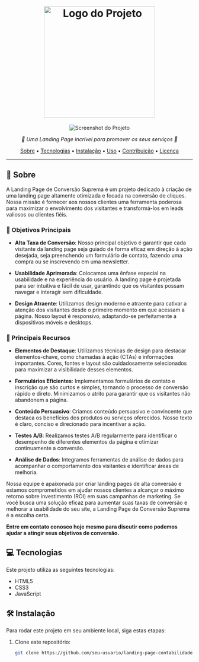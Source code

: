 <h1 align="center">
  <img src="https://sua-url-de-imagem.com/imagem-logo.png" alt="Logo do Projeto" width="300">
</h1>

<p align="center">
  <img src="https://sua-url-de-imagem.com/exemplo-de-screenshot.png" alt="Screenshot do Projeto">
</p>

<p align="center">
  <em>🚀 Uma Landing Page incrível para promover os seus serviços 🚀</em>
</p>

<p align="center">
  <a href="#sobre">Sobre</a> •
  <a href="#tecnologias">Tecnologias</a> •
  <a href="#instalacao">Instalação</a> •
  <a href="#uso">Uso</a> •
  <a href="#contribuicao">Contribuição</a> •
  <a href="#licenca">Licença</a>
</p>

---

## 📄 Sobre

A Landing Page de Conversão Suprema é um projeto dedicado à criação de uma landing page altamente otimizada e focada na conversão de cliques. Nossa missão é fornecer aos nossos clientes uma ferramenta poderosa para maximizar o envolvimento dos visitantes e transformá-los em leads valiosos ou clientes fiéis.

### 🎯 Objetivos Principais

- **Alta Taxa de Conversão**: Nosso principal objetivo é garantir que cada visitante da landing page seja guiado de forma eficaz em direção à ação desejada, seja preenchendo um formulário de contato, fazendo uma compra ou se inscrevendo em uma newsletter.

- **Usabilidade Aprimorada**: Colocamos uma ênfase especial na usabilidade e na experiência do usuário. A landing page é projetada para ser intuitiva e fácil de usar, garantindo que os visitantes possam navegar e interagir sem dificuldade.

- **Design Atraente**: Utilizamos design moderno e atraente para cativar a atenção dos visitantes desde o primeiro momento em que acessam a página. Nosso layout é responsivo, adaptando-se perfeitamente a dispositivos móveis e desktops.

### 🌟 Principais Recursos

- **Elementos de Destaque**: Utilizamos técnicas de design para destacar elementos-chave, como chamadas à ação (CTAs) e informações importantes. Cores, fontes e layout são cuidadosamente selecionados para maximizar a visibilidade desses elementos.

- **Formulários Eficientes**: Implementamos formulários de contato e inscrição que são curtos e simples, tornando o processo de conversão rápido e direto. Minimizamos o atrito para garantir que os visitantes não abandonem a página.

- **Conteúdo Persuasivo**: Criamos conteúdo persuasivo e convincente que destaca os benefícios dos produtos ou serviços oferecidos. Nosso texto é claro, conciso e direcionado para incentivar a ação.

- **Testes A/B**: Realizamos testes A/B regularmente para identificar o desempenho de diferentes elementos da página e otimizar continuamente a conversão.

- **Análise de Dados**: Integramos ferramentas de análise de dados para acompanhar o comportamento dos visitantes e identificar áreas de melhoria.

Nossa equipe é apaixonada por criar landing pages de alta conversão e estamos comprometidos em ajudar nossos clientes a alcançar o máximo retorno sobre investimento (ROI) em suas campanhas de marketing. Se você busca uma solução eficaz para aumentar suas taxas de conversão e melhorar a usabilidade do seu site, a Landing Page de Conversão Suprema é a escolha certa.

**Entre em contato conosco hoje mesmo para discutir como podemos ajudar a atingir seus objetivos de conversão.**

## 💻 Tecnologias

Este projeto utiliza as seguintes tecnologias:

- HTML5
- CSS3
- JavaScript

## 🛠️ Instalação

Para rodar este projeto em seu ambiente local, siga estas etapas:

1. Clone este repositório:

   ```bash
   git clone https://github.com/seu-usuario/landing-page-contabilidade.git
